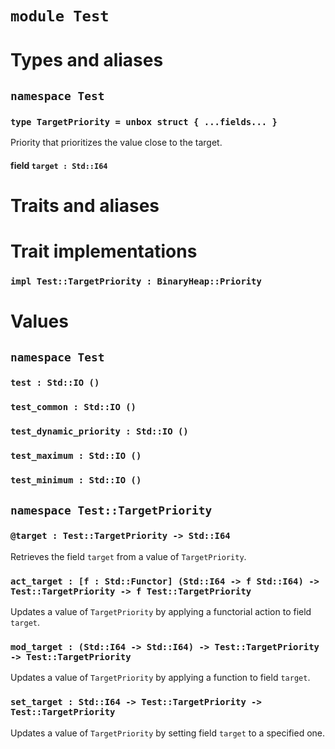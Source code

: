 # `module Test`

# Types and aliases

## `namespace Test`

### `type TargetPriority = unbox struct { ...fields... }`

Priority that prioritizes the value close to the target.

#### field `target : Std::I64`

# Traits and aliases

# Trait implementations

### `impl Test::TargetPriority : BinaryHeap::Priority`

# Values

## `namespace Test`

### `test : Std::IO ()`

### `test_common : Std::IO ()`

### `test_dynamic_priority : Std::IO ()`

### `test_maximum : Std::IO ()`

### `test_minimum : Std::IO ()`

## `namespace Test::TargetPriority`

### `@target : Test::TargetPriority -> Std::I64`

Retrieves the field `target` from a value of `TargetPriority`.

### `act_target : [f : Std::Functor] (Std::I64 -> f Std::I64) -> Test::TargetPriority -> f Test::TargetPriority`

Updates a value of `TargetPriority` by applying a functorial action to field `target`.

### `mod_target : (Std::I64 -> Std::I64) -> Test::TargetPriority -> Test::TargetPriority`

Updates a value of `TargetPriority` by applying a function to field `target`.

### `set_target : Std::I64 -> Test::TargetPriority -> Test::TargetPriority`

Updates a value of `TargetPriority` by setting field `target` to a specified one.